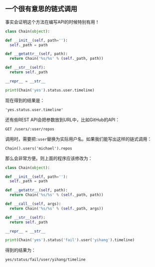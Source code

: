 ## 一个很有意思的链式调用
事实会证明这个方法在编写API的时候特别有用！

```python
class Chain(object):

def __init__(self, path=''):
  self._path = path

def __getattr__(self, path):
  return Chain('%s/%s' % (self._path, path))

def __str__(self):
  return self._path

__repr__ = __str__

print(Chain('yes').status.user.timeline)
```

现在得到的结果是：

`'yes.status.user.timeline'`

还有些REST API会把参数放到URL中，比如GitHub的API：

`GET /users/:user/repos`

调用时，需要把`:user`替换为实际用户名。如果我们能写出这样的链式调用：

`Chain().users('michael').repos`

那么会非常方便。则上面的程序应该修改为：

```python
class Chain(object):

def __init__(self, path=''):
  self._path = path

def __getattr__(self, path):
  return Chain('%s/%s' % (self._path, path))

def __call__(self, args):
  return Chain('%s/%s' % (self._path, args))

def __str__(self):
  return self._path

__repr__ = __str__

print(Chain('yes').status('fail').user('yihang').timeline)
```

得到的结果为：

`yes/status/fail/user/yihang/timeline`



